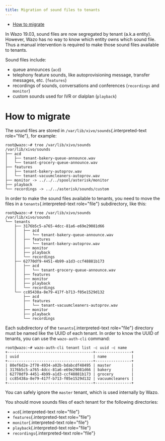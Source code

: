 ```yaml
---
title: Migration of sound files to tenants
---
```


-   [How to migrate](#how-to-migrate)

In Wazo 19.03, sound files are now segregated by tenant (a.k.a entity).
However, Wazo has no way to know which entity owns which sound file.
Thus a manual intervention is required to make those sound files
available to tenants.

Sound files include:

-   queue announces (`acd`)
-   telephony feature sounds, like autoprovisioning message, transfer
    messages, etc. (`features`)
-   recordings of sounds, conversations and conferences (`recordings`
    and `monitor`)
-   custom sounds used for IVR or dialplan (`playback`)

How to migrate
==============

The sound files are stored in `/var/lib/xivo/sounds`{.interpreted-text
role="file"}, for example:

``` {.sourceCode .shell}
root@wazo:~# tree /var/lib/xivo/sounds
/var/lib/xivo/sounds
├── acd
│   ├── tenant-bakery-queue-announce.wav
│   └── tenant-grocery-queue-announce.wav
├── features
│   ├── tenant-bakery-autoprov.wav
│   └── tenant-vacuumcleaners-autoprov.wav
├── monitor -> ../../../spool/asterisk/monitor
├── playback
└── recordings -> ../../asterisk/sounds/custom
```

In order to make the sound files available to tenants, you need to move
the files in a `tenants`{.interpreted-text role="file"} subdirectory,
like this:

``` {.sourceCode .shell}
root@wazo:~# tree /var/lib/xivo/sounds
/var/lib/xivo/sounds
└── tenants
    ├── 3176b5c5-a765-4dcc-81a6-e69e29081d66
    │   ├── acd
    │   │   └── tenant-bakery-queue-announce.wav
    │   ├── features
    │   │   └── tenant-bakery-autoprov.wav
    │   ├── monitor
    │   ├── playback
    │   └── recordings
    ├── 62770df9-4451-4b99-a1d3-ccf48881b173
    │   ├── acd
    │   │   └── tenant-grocery-queue-announce.wav
    │   ├── features
    │   ├── monitor
    │   ├── playback
    │   └── recordings
    └── cc85438a-8e79-417f-b713-f05e1529d132
        ├── acd
        ├── features
        │   └── tenant-vacuumcleaners-autoprov.wav
        ├── monitor
        ├── playback
        └── recordings
```

Each subdirectory of the `tenants`{.interpreted-text role="file"}
directory must be named like the UUID of each tenant. In order to know
the UUID of tenants, you can use the `wazo-auth-cli` command:

``` {.sourceCode .shell}
root@wazo:~# wazo-auth-cli tenant list -c uuid -c name
+--------------------------------------+----------------+
| uuid                                 | name           |
+--------------------------------------+----------------+
| 80ef6d2e-2f70-4934-a02b-bdabcdf48495 | master         |
| 3176b5c5-a765-4dcc-81a6-e69e29081d66 | bakery         |
| 62770df9-4451-4b99-a1d3-ccf48881b173 | grocery        |
| cc85438a-8e79-417f-b713-f05e1529d132 | vacuumcleaners |
+--------------------------------------+----------------+
```

You can safely ignore the `master` tenant, which is used internally by
Wazo.

You should move sounds files of each tenant for the following
directories:

-   `acd`{.interpreted-text role="file"}
-   `features`{.interpreted-text role="file"}
-   `monitor`{.interpreted-text role="file"}
-   `playback`{.interpreted-text role="file"}
-   `recordings`{.interpreted-text role="file"}
